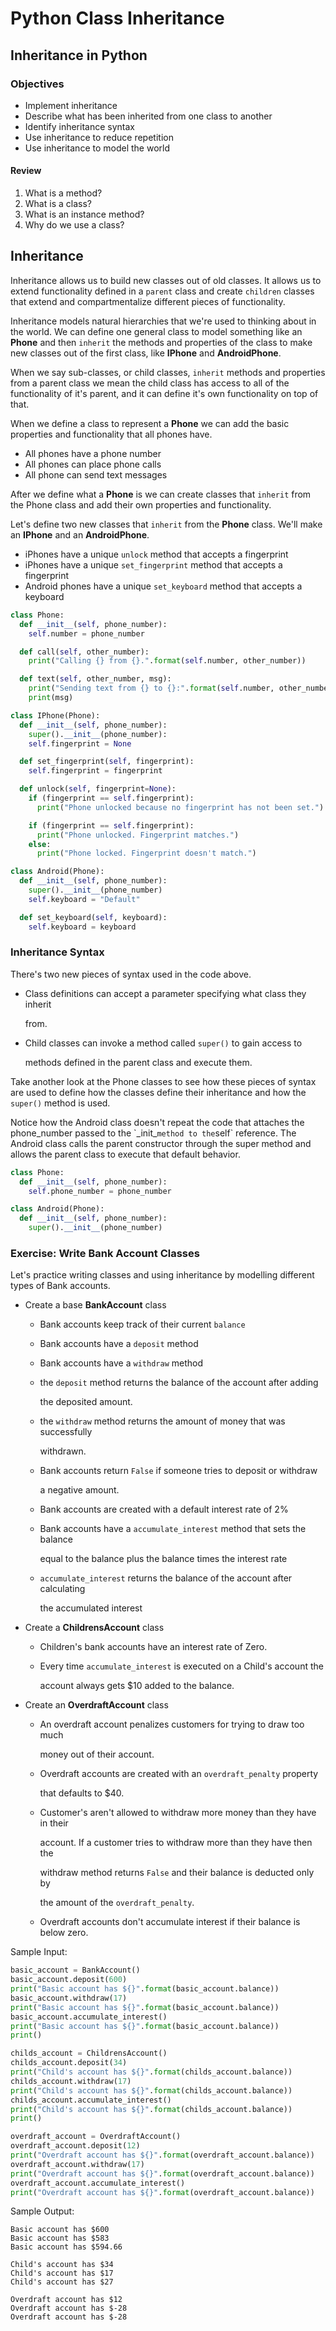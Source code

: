 # Python Class Inheritance

## Inheritance in Python

### Objectives

* Implement inheritance
* Describe what has been inherited from one class to another
* Identify inheritance syntax
* Use inheritance to reduce repetition
* Use inheritance to model the world

#### Review

1. What is a method?
2. What is a class?
3. What is an instance method?
4. Why do we use a class?

## Inheritance

Inheritance allows us to build new classes out of old classes. It allows us to extend functionality defined in a `parent` class and create `children` classes that extend and compartmentalize different pieces of functionality.

Inheritance models natural hierarchies that we're used to thinking about in the world. We can define one general class to model something like an **Phone** and then `inherit` the methods and properties of the class to make new classes out of the first class, like **IPhone** and **AndroidPhone**.

When we say sub-classes, or child classes, `inherit` methods and properties from a parent class we mean the child class has access to all of the functionality of it's parent, and it can define it's own functionality on top of that.

When we define a class to represent a **Phone** we can add the basic properties and functionality that all phones have.

* All phones have a phone number
* All phones can place phone calls
* All phone can send text messages

After we define what a **Phone** is we can create classes that `inherit` from the Phone class and add their own properties and functionality.

Let's define two new classes that `inherit` from the **Phone** class. We'll make an **IPhone** and an **AndroidPhone**.

* iPhones have a unique `unlock` method that accepts a fingerprint
* iPhones have a unique `set_fingerprint` method that accepts a fingerprint
* Android phones have a unique `set_keyboard` method that accepts a keyboard

```python
class Phone:
  def __init__(self, phone_number):
    self.number = phone_number

  def call(self, other_number):
    print("Calling {} from {}.".format(self.number, other_number))

  def text(self, other_number, msg):
    print("Sending text from {} to {}:".format(self.number, other_number))
    print(msg)
```

```python
class IPhone(Phone):
  def __init__(self, phone_number):
    super().__init__(phone_number):
    self.fingerprint = None

  def set_fingerprint(self, fingerprint):
    self.fingerprint = fingerprint

  def unlock(self, fingerprint=None):
    if (fingerprint == self.fingerprint):
      print("Phone unlocked because no fingerprint has not been set.")

    if (fingerprint == self.fingerprint):
      print("Phone unlocked. Fingerprint matches.")
    else:
      print("Phone locked. Fingerprint doesn't match.")

class Android(Phone):
  def __init__(self, phone_number):
    super().__init__(phone_number)
    self.keyboard = "Default"

  def set_keyboard(self, keyboard):
    self.keyboard = keyboard
```

### Inheritance Syntax

There's two new pieces of syntax used in the code above.

* Class definitions can accept a parameter specifying what class they inherit

  from.

* Child classes can invoke a method called `super()` to gain access to

  methods defined in the parent class and execute them.

Take another look at the Phone classes to see how these pieces of syntax are used to define how the classes define their inheritance and how the `super()` method is used.

Notice how the Android class doesn't repeat the code that attaches the phone_number passed to the \`\_init_`method to the`self\` reference. The Android class calls the parent constructor through the super method and allows the parent class to execute that default behavior.

```python
class Phone:
  def __init__(self, phone_number):
    self.phone_number = phone_number

class Android(Phone):
  def __init__(self, phone_number):
    super().__init__(phone_number)
```

### Exercise: Write Bank Account Classes

Let's practice writing classes and using inheritance by modelling different types of Bank accounts.

* Create a base **BankAccount** class
  * Bank accounts keep track of their current `balance`
  * Bank accounts have a `deposit` method
  * Bank accounts have a `withdraw` method
  * the `deposit` method returns the balance of the account after adding

    the deposited amount.

  * the `withdraw` method returns the amount of money that was successfully

    withdrawn.

  * Bank accounts return `False` if someone tries to deposit or withdraw

    a negative amount.

  * Bank accounts are created with a default interest rate of 2%
  * Bank accounts have a `accumulate_interest` method that sets the balance

    equal to the balance plus the balance times the interest rate

  * `accumulate_interest` returns the balance of the account after calculating

    the accumulated interest
* Create a **ChildrensAccount** class
  * Children's bank accounts have an interest rate of Zero.
  * Every time `accumulate_interest` is executed on a Child's account the

    account always gets $10 added to the balance.
* Create an **OverdraftAccount** class
  * An overdraft account penalizes customers for trying to draw too much

    money out of their account.

  * Overdraft accounts are created with an `overdraft_penalty` property

    that defaults to $40.

  * Customer's aren't allowed to withdraw more money than they have in their

    account. If a customer tries to withdraw more than they have then the

    withdraw method returns `False` and their balance is deducted only by

    the amount of the `overdraft_penalty`.

  * Overdraft accounts don't accumulate interest if their balance is below zero.

Sample Input:

```python
basic_account = BankAccount()
basic_account.deposit(600)
print("Basic account has ${}".format(basic_account.balance))
basic_account.withdraw(17)
print("Basic account has ${}".format(basic_account.balance))
basic_account.accumulate_interest()
print("Basic account has ${}".format(basic_account.balance))
print()

childs_account = ChildrensAccount()
childs_account.deposit(34)
print("Child's account has ${}".format(childs_account.balance))
childs_account.withdraw(17)
print("Child's account has ${}".format(childs_account.balance))
childs_account.accumulate_interest()
print("Child's account has ${}".format(childs_account.balance))
print()

overdraft_account = OverdraftAccount()
overdraft_account.deposit(12)
print("Overdraft account has ${}".format(overdraft_account.balance))
overdraft_account.withdraw(17)
print("Overdraft account has ${}".format(overdraft_account.balance))
overdraft_account.accumulate_interest()
print("Overdraft account has ${}".format(overdraft_account.balance))
```

Sample Output:

```text
Basic account has $600
Basic account has $583
Basic account has $594.66

Child's account has $34
Child's account has $17
Child's account has $27

Overdraft account has $12
Overdraft account has $-28
Overdraft account has $-28
```

